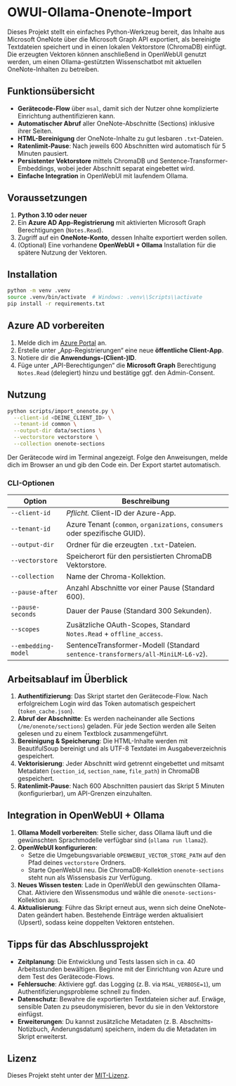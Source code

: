 # OWUI-Ollama-Onenote-Import

Dieses Projekt stellt ein einfaches Python-Werkzeug bereit, das Inhalte aus Microsoft OneNote über die Microsoft Graph API exportiert, als bereinigte Textdateien speichert und in einen lokalen Vektorstore (ChromaDB) einfügt. Die erzeugten Vektoren können anschließend in OpenWebUI genutzt werden, um einen Ollama-gestützten Wissenschatbot mit aktuellen OneNote-Inhalten zu betreiben.

## Funktionsübersicht

- **Gerätecode-Flow** über `msal`, damit sich der Nutzer ohne komplizierte Einrichtung authentifizieren kann.
- **Automatischer Abruf** aller OneNote-Abschnitte (Sections) inklusive ihrer Seiten.
- **HTML-Bereinigung** der OneNote-Inhalte zu gut lesbaren `.txt`-Dateien.
- **Ratenlimit-Pause**: Nach jeweils 600 Abschnitten wird automatisch für 5 Minuten pausiert.
- **Persistenter Vektorstore** mittels ChromaDB und Sentence-Transformer-Embeddings, wobei jeder Abschnitt separat eingebettet wird.
- **Einfache Integration** in OpenWebUI mit laufendem Ollama.

## Voraussetzungen

1. **Python 3.10 oder neuer**
2. Ein **Azure AD App-Registrierung** mit aktivierten Microsoft Graph Berechtigungen (`Notes.Read`).
3. Zugriff auf ein **OneNote-Konto**, dessen Inhalte exportiert werden sollen.
4. (Optional) Eine vorhandene **OpenWebUI + Ollama** Installation für die spätere Nutzung der Vektoren.

## Installation

```bash
python -m venv .venv
source .venv/bin/activate  # Windows: .venv\\Scripts\\activate
pip install -r requirements.txt
```

## Azure AD vorbereiten

1. Melde dich im [Azure Portal](https://portal.azure.com/) an.
2. Erstelle unter „App-Registrierungen“ eine neue **öffentliche Client-App**.
3. Notiere dir die **Anwendungs-(Client-)ID**.
4. Füge unter „API-Berechtigungen“ die **Microsoft Graph** Berechtigung `Notes.Read` (delegiert) hinzu und bestätige ggf. den Admin-Consent.

## Nutzung

```bash
python scripts/import_onenote.py \
  --client-id <DEINE_CLIENT_ID> \
  --tenant-id common \
  --output-dir data/sections \
  --vectorstore vectorstore \
  --collection onenote-sections
```

Der Gerätecode wird im Terminal angezeigt. Folge den Anweisungen, melde dich im Browser an und gib den Code ein. Der Export startet automatisch.

### CLI-Optionen

| Option | Beschreibung |
| --- | --- |
| `--client-id` | *Pflicht.* Client-ID der Azure-App. |
| `--tenant-id` | Azure Tenant (`common`, `organizations`, `consumers` oder spezifische GUID). |
| `--output-dir` | Ordner für die erzeugten `.txt`-Dateien. |
| `--vectorstore` | Speicherort für den persistierten ChromaDB Vektorstore. |
| `--collection` | Name der Chroma-Kollektion. |
| `--pause-after` | Anzahl Abschnitte vor einer Pause (Standard 600). |
| `--pause-seconds` | Dauer der Pause (Standard 300 Sekunden). |
| `--scopes` | Zusätzliche OAuth-Scopes, Standard `Notes.Read` + `offline_access`. |
| `--embedding-model` | SentenceTransformer-Modell (Standard `sentence-transformers/all-MiniLM-L6-v2`). |

## Arbeitsablauf im Überblick

1. **Authentifizierung**: Das Skript startet den Gerätecode-Flow. Nach erfolgreichem Login wird das Token automatisch gespeichert (`token_cache.json`).
2. **Abruf der Abschnitte**: Es werden nacheinander alle Sections (`/me/onenote/sections`) geladen. Für jede Section werden alle Seiten gelesen und zu einem Textblock zusammengeführt.
3. **Bereinigung & Speicherung**: Die HTML-Inhalte werden mit BeautifulSoup bereinigt und als UTF-8 Textdatei im Ausgabeverzeichnis gespeichert.
4. **Vektorisierung**: Jeder Abschnitt wird getrennt eingebettet und mitsamt Metadaten (`section_id`, `section_name`, `file_path`) in ChromaDB gespeichert.
5. **Ratenlimit-Pause**: Nach 600 Abschnitten pausiert das Skript 5 Minuten (konfigurierbar), um API-Grenzen einzuhalten.

## Integration in OpenWebUI + Ollama

1. **Ollama Modell vorbereiten**: Stelle sicher, dass Ollama läuft und die gewünschten Sprachmodelle verfügbar sind (`ollama run llama2`).
2. **OpenWebUI konfigurieren**:
   - Setze die Umgebungsvariable `OPENWEBUI_VECTOR_STORE_PATH` auf den Pfad deines `vectorstore` Ordners.
   - Starte OpenWebUI neu. Die ChromaDB-Kollektion `onenote-sections` steht nun als Wissensbasis zur Verfügung.
3. **Neues Wissen testen**: Lade in OpenWebUI den gewünschten Ollama-Chat. Aktiviere den Wissensmodus und wähle die `onenote-sections`-Kollektion aus.
4. **Aktualisierung**: Führe das Skript erneut aus, wenn sich deine OneNote-Daten geändert haben. Bestehende Einträge werden aktualisiert (Upsert), sodass keine doppelten Vektoren entstehen.

## Tipps für das Abschlussprojekt

- **Zeitplanung**: Die Entwicklung und Tests lassen sich in ca. 40 Arbeitsstunden bewältigen. Beginne mit der Einrichtung von Azure und dem Test des Gerätecode-Flows.
- **Fehlersuche**: Aktiviere ggf. das Logging (z. B. via `MSAL_VERBOSE=1`), um Authentifizierungsprobleme schnell zu finden.
- **Datenschutz**: Bewahre die exportierten Textdateien sicher auf. Erwäge, sensible Daten zu pseudonymisieren, bevor du sie in den Vektorstore einfügst.
- **Erweiterungen**: Du kannst zusätzliche Metadaten (z. B. Abschnitts-Notizbuch, Änderungsdatum) speichern, indem du die Metadaten im Skript erweiterst.

## Lizenz

Dieses Projekt steht unter der [MIT-Lizenz](LICENSE).
